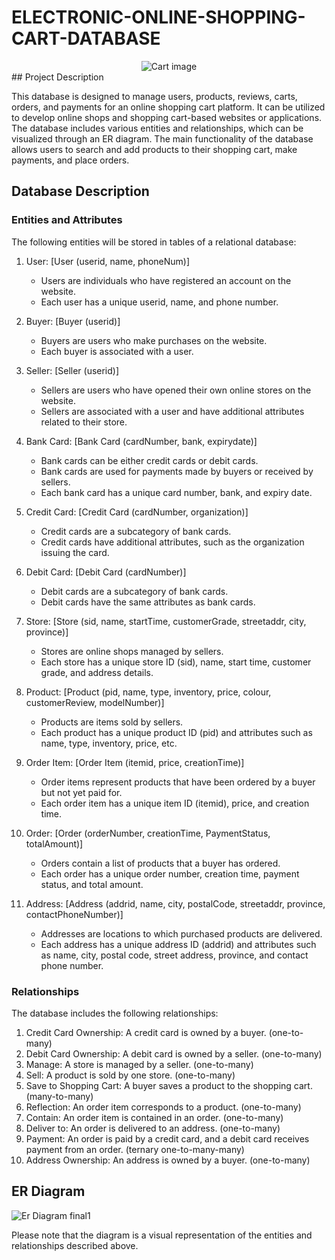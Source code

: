 # ELECTRONIC-ONLINE-SHOPPING-CART-DATABASE
<div align="center">
  <img src="![https://github.com/PiyushChaudhari-007/Shopping_Cart_Inventory_Management/blob/main/CART.png]" alt="Cart image">
</div>
## Project Description

This database is designed to manage users, products, reviews, carts, orders, and payments for an online shopping cart platform. It can be utilized to develop online shops and shopping cart-based websites or applications. The database includes various entities and relationships, which can be visualized through an ER diagram. The main functionality of the database allows users to search and add products to their shopping cart, make payments, and place orders.

## Database Description

### Entities and Attributes

The following entities will be stored in tables of a relational database:

1. User: [User (userid, name, phoneNum)]
   - Users are individuals who have registered an account on the website.
   - Each user has a unique userid, name, and phone number.

2. Buyer: [Buyer (userid)]
   - Buyers are users who make purchases on the website.
   - Each buyer is associated with a user.

3. Seller: [Seller (userid)]
   - Sellers are users who have opened their own online stores on the website.
   - Sellers are associated with a user and have additional attributes related to their store.

4. Bank Card: [Bank Card (cardNumber, bank, expirydate)]
   - Bank cards can be either credit cards or debit cards.
   - Bank cards are used for payments made by buyers or received by sellers.
   - Each bank card has a unique card number, bank, and expiry date.

5. Credit Card: [Credit Card (cardNumber, organization)]
   - Credit cards are a subcategory of bank cards.
   - Credit cards have additional attributes, such as the organization issuing the card.

6. Debit Card: [Debit Card (cardNumber)]
   - Debit cards are a subcategory of bank cards.
   - Debit cards have the same attributes as bank cards.

7. Store: [Store (sid, name, startTime, customerGrade, streetaddr, city, province)]
   - Stores are online shops managed by sellers.
   - Each store has a unique store ID (sid), name, start time, customer grade, and address details.

8. Product: [Product (pid, name, type, inventory, price, colour, customerReview, modelNumber)]
   - Products are items sold by sellers.
   - Each product has a unique product ID (pid) and attributes such as name, type, inventory, price, etc.
   
9. Order Item: [Order Item (itemid, price, creationTime)]
   - Order items represent products that have been ordered by a buyer but not yet paid for.
   - Each order item has a unique item ID (itemid), price, and creation time.

10. Order: [Order (orderNumber, creationTime, PaymentStatus, totalAmount)]
    - Orders contain a list of products that a buyer has ordered.
    - Each order has a unique order number, creation time, payment status, and total amount.

11. Address: [Address (addrid, name, city, postalCode, streetaddr, province, contactPhoneNumber)]
    - Addresses are locations to which purchased products are delivered.
    - Each address has a unique address ID (addrid) and attributes such as name, city, postal code, street address, province, and contact phone number.

### Relationships

The database includes the following relationships:

1. Credit Card Ownership: A credit card is owned by a buyer. (one-to-many)
2. Debit Card Ownership: A debit card is owned by a seller. (one-to-many)
3. Manage: A store is managed by a seller. (one-to-many)
4. Sell: A product is sold by one store. (one-to-many)
5. Save to Shopping Cart: A buyer saves a product to the shopping cart. (many-to-many)
6. Reflection: An order item corresponds to a product. (one-to-many)
7. Contain: An order item is contained in an order. (one-to-many)
8. Deliver to: An order is delivered to an address. (one-to-many)
9. Payment: An order is paid by a credit card, and a debit card receives payment from an order. (ternary one-to-many-many)
10. Address Ownership: An address is owned by a buyer. (one-to-many)

## ER Diagram

![Er Diagram final1 ](https://github.com/PiyushChaudhari-007/Shopping_Cart_Inventory_Management/blob/main/Relationship%20Table.png)


Please note that the diagram is a visual representation of the entities and relationships described above.
